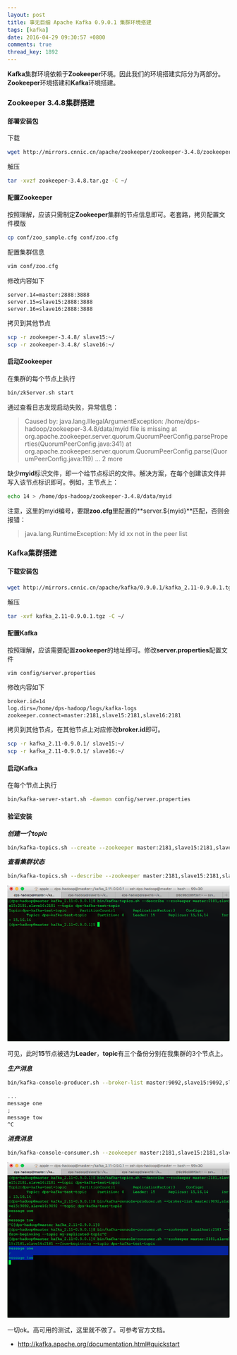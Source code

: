 ```yaml
---
layout: post
title: 事无巨细 Apache Kafka 0.9.0.1 集群环境搭建
tags: [kafka]
date: 2016-04-29 09:30:57 +0800
comments: true
thread_key: 1892
---
```

**Kafka**集群环境依赖于**Zookeeper**环境。因此我们的环境搭建实际分为两部分。**Zookeeper**环境搭建和**Kafka**环境搭建。

### Zookeeper 3.4.8集群搭建

#### 部署安装包

下载

```bash
wget http://mirrors.cnnic.cn/apache/zookeeper/zookeeper-3.4.8/zookeeper-3.4.8.tar.gz
```

解压

```bash
tar -xvzf zookeeper-3.4.8.tar.gz -C ~/
```

#### 配置Zookeeper

按照理解，应该只需制定**Zookeeper**集群的节点信息即可。老套路，拷贝配置文件模版

```bash
cp conf/zoo_sample.cfg conf/zoo.cfg
```

配置集群信息

```bash
vim conf/zoo.cfg
```

修改内容如下

```
server.14=master:2888:3888
server.15=slave15:2888:3888
server.16=slave16:2888:3888
```

拷贝到其他节点

```bash
scp -r zookeeper-3.4.8/ slave15:~/
scp -r zookeeper-3.4.8/ slave16:~/
```

#### 启动Zookeeper

在集群的每个节点上执行

```bash
bin/zkServer.sh start
```

通过查看日志发现启动失败，异常信息：

> Caused by: java.lang.IllegalArgumentException: /home/dps-hadoop/zookeeper-3.4.8/data/myid file is missing
        at org.apache.zookeeper.server.quorum.QuorumPeerConfig.parseProperties(QuorumPeerConfig.java:341)
        at org.apache.zookeeper.server.quorum.QuorumPeerConfig.parse(QuorumPeerConfig.java:119)
        ... 2 more

缺少**myid**标识文件，即一个给节点标识的文件。解决方案，在每个创建该文件并写入该节点标识即可。例如，主节点上：

```bash
echo 14 > /home/dps-hadoop/zookeeper-3.4.8/data/myid
```

注意，这里的myid编号，要跟**zoo.cfg**里配置的**server.${myid}**匹配，否则会报错：

> java.lang.RuntimeException: My id xx not in the peer list

### Kafka集群搭建

#### 下载安装包

```bash
wget http://mirrors.cnnic.cn/apache/kafka/0.9.0.1/kafka_2.11-0.9.0.1.tgz
```

解压

```bash
tar -xvf kafka_2.11-0.9.0.1.tgz -C ~/
```

#### 配置Kafka

按照理解，应该需要配置**zookeeper**的地址即可。修改**server.properties**配置文件

```bash
vim config/server.properties
```

修改内容如下

```
broker.id=14
log.dirs=/home/dps-hadoop/logs/kafka-logs
zookeeper.connect=master:2181,slave15:2181,slave16:2181
```

拷贝到其他节点，在其他节点上对应修改**broker.id**即可。

```bash
scp -r kafka_2.11-0.9.0.1/ slave15:~/
scp -r kafka_2.11-0.9.0.1/ slave16:~/
```

#### 启动Kafka

在每个节点上执行

```bash
bin/kafka-server-start.sh -daemon config/server.properties
```

#### 验证安装

***创建一个topic***

```bash
bin/kafka-topics.sh --create --zookeeper master:2181,slave15:2181,slave16:2181 --replication-factor 3 --partitions 1 --topic dps-kafka-test-topic
```

***查看集群状态***

```bash
bin/kafka-topics.sh --describe --zookeeper master:2181,slave15:2181,slave16:2181 --topic dps-kafka-test-topic
```

![](/images/post/setup-kafka-cluster/cluster-info.png)

可见，此时**15**节点被选为**Leader**，**topic**有三个备份分别在我集群的3个节点上。

***生产消息***

```bash
bin/kafka-console-producer.sh --broker-list master:9092,slave15:9092,slave16:9092 --topic dps-kafka-test-topic
```

```
...
message one
;
message tow
^C
```

***消费消息***

```bash
bin/kafka-console-consumer.sh --zookeeper master:2181,slave15:2181,slave16:2181 --from-beginning --topic dps-kafka-test-topic
```

![](/images/post/setup-kafka-cluster/consume-message.png)

一切ok。高可用的测试，这里就不做了。可参考官方文档。

- <a href="http://kafka.apache.org/documentation.html#quickstart" target="\_blank">http://kafka.apache.org/documentation.html#quickstart</a> 